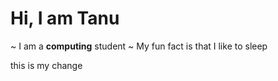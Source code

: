 # Hi, I am Tanu
~ I am a **computing** student
~ My fun fact is that I like to sleep

this is my change